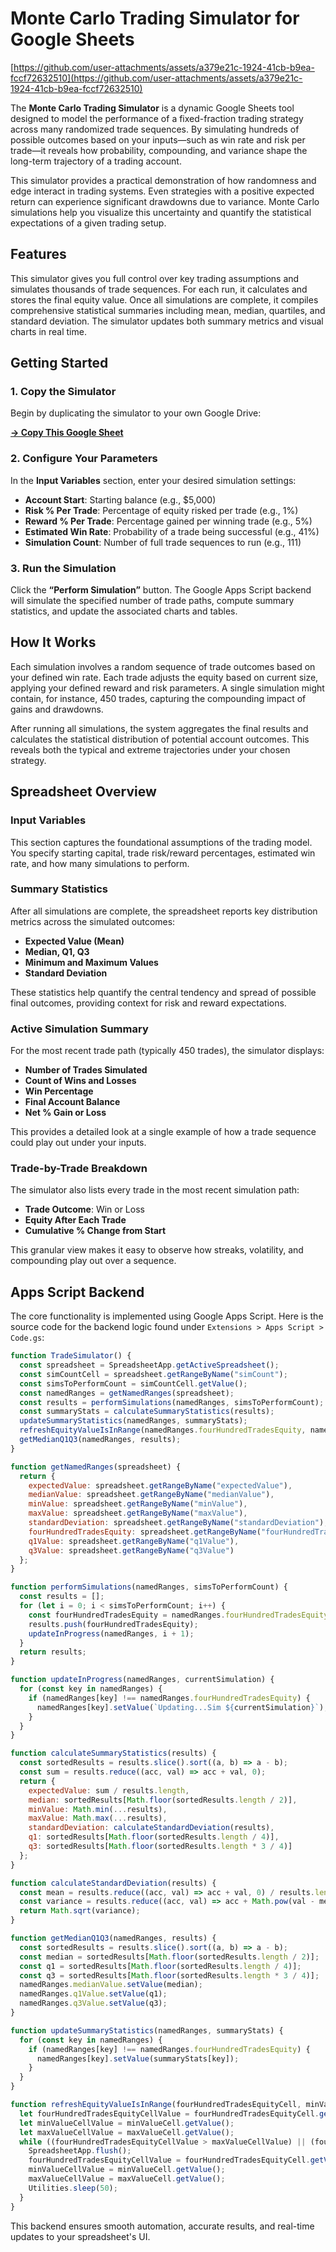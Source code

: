 # Monte Carlo Trading Simulator for Google Sheets

[https://github.com/user-attachments/assets/a379e21c-1924-41cb-b9ea-fccf72632510](https://github.com/user-attachments/assets/a379e21c-1924-41cb-b9ea-fccf72632510)

The **Monte Carlo Trading Simulator** is a dynamic Google Sheets tool designed to model the performance of a fixed-fraction trading strategy across many randomized trade sequences. By simulating hundreds of possible outcomes based on your inputs—such as win rate and risk per trade—it reveals how probability, compounding, and variance shape the long-term trajectory of a trading account.

This simulator provides a practical demonstration of how randomness and edge interact in trading systems. Even strategies with a positive expected return can experience significant drawdowns due to variance. Monte Carlo simulations help you visualize this uncertainty and quantify the statistical expectations of a given trading setup.

## Features

This simulator gives you full control over key trading assumptions and simulates thousands of trade sequences. For each run, it calculates and stores the final equity value. Once all simulations are complete, it compiles comprehensive statistical summaries including mean, median, quartiles, and standard deviation. The simulator updates both summary metrics and visual charts in real time.

## Getting Started

### 1. Copy the Simulator

Begin by duplicating the simulator to your own Google Drive:

[**→ Copy This Google Sheet**](https://docs.google.com/spreadsheets/d/1llfX-jLt7N-dviIor4SKhrk3zuYnIL6PwtTl-bU366w/edit?gid=1990509670#gid=1990509670)

### 2. Configure Your Parameters

In the **Input Variables** section, enter your desired simulation settings:

* **Account Start**: Starting balance (e.g., \$5,000)
* **Risk % Per Trade**: Percentage of equity risked per trade (e.g., 1%)
* **Reward % Per Trade**: Percentage gained per winning trade (e.g., 5%)
* **Estimated Win Rate**: Probability of a trade being successful (e.g., 41%)
* **Simulation Count**: Number of full trade sequences to run (e.g., 111)

### 3. Run the Simulation

Click the **“Perform Simulation”** button. The Google Apps Script backend will simulate the specified number of trade paths, compute summary statistics, and update the associated charts and tables.

## How It Works

Each simulation involves a random sequence of trade outcomes based on your defined win rate. Each trade adjusts the equity based on current size, applying your defined reward and risk parameters. A single simulation might contain, for instance, 450 trades, capturing the compounding impact of gains and drawdowns.

After running all simulations, the system aggregates the final results and calculates the statistical distribution of potential account outcomes. This reveals both the typical and extreme trajectories under your chosen strategy.

## Spreadsheet Overview

### Input Variables

This section captures the foundational assumptions of the trading model. You specify starting capital, trade risk/reward percentages, estimated win rate, and how many simulations to perform.

### Summary Statistics

After all simulations are complete, the spreadsheet reports key distribution metrics across the simulated outcomes:

* **Expected Value (Mean)**
* **Median, Q1, Q3**
* **Minimum and Maximum Values**
* **Standard Deviation**

These statistics help quantify the central tendency and spread of possible final outcomes, providing context for risk and reward expectations.

### Active Simulation Summary

For the most recent trade path (typically 450 trades), the simulator displays:

* **Number of Trades Simulated**
* **Count of Wins and Losses**
* **Win Percentage**
* **Final Account Balance**
* **Net % Gain or Loss**

This provides a detailed look at a single example of how a trade sequence could play out under your inputs.

### Trade-by-Trade Breakdown

The simulator also lists every trade in the most recent simulation path:

* **Trade Outcome**: Win or Loss
* **Equity After Each Trade**
* **Cumulative % Change from Start**

This granular view makes it easy to observe how streaks, volatility, and compounding play out over a sequence.

## Apps Script Backend

The core functionality is implemented using Google Apps Script. Here is the source code for the backend logic found under `Extensions > Apps Script > Code.gs`:

```javascript
function TradeSimulator() {
  const spreadsheet = SpreadsheetApp.getActiveSpreadsheet();
  const simCountCell = spreadsheet.getRangeByName("simCount");
  const simsToPerformCount = simCountCell.getValue();
  const namedRanges = getNamedRanges(spreadsheet);
  const results = performSimulations(namedRanges, simsToPerformCount);
  const summaryStats = calculateSummaryStatistics(results);
  updateSummaryStatistics(namedRanges, summaryStats);
  refreshEquityValueIsInRange(namedRanges.fourHundredTradesEquity, namedRanges.minValue, namedRanges.maxValue);
  getMedianQ1Q3(namedRanges, results);
}

function getNamedRanges(spreadsheet) {
  return {
    expectedValue: spreadsheet.getRangeByName("expectedValue"),
    medianValue: spreadsheet.getRangeByName("medianValue"),
    minValue: spreadsheet.getRangeByName("minValue"),
    maxValue: spreadsheet.getRangeByName("maxValue"),
    standardDeviation: spreadsheet.getRangeByName("standardDeviation"),
    fourHundredTradesEquity: spreadsheet.getRangeByName("fourHundredTradesEquity"),
    q1Value: spreadsheet.getRangeByName("q1Value"),
    q3Value: spreadsheet.getRangeByName("q3Value")
  };
}

function performSimulations(namedRanges, simsToPerformCount) {
  const results = [];
  for (let i = 0; i < simsToPerformCount; i++) {
    const fourHundredTradesEquity = namedRanges.fourHundredTradesEquity.getValue();
    results.push(fourHundredTradesEquity);
    updateInProgress(namedRanges, i + 1);
  }
  return results;
}

function updateInProgress(namedRanges, currentSimulation) {
  for (const key in namedRanges) {
    if (namedRanges[key] !== namedRanges.fourHundredTradesEquity) {
      namedRanges[key].setValue(`Updating...Sim ${currentSimulation}`);
    }
  }
}

function calculateSummaryStatistics(results) {
  const sortedResults = results.slice().sort((a, b) => a - b);
  const sum = results.reduce((acc, val) => acc + val, 0);
  return {
    expectedValue: sum / results.length,
    median: sortedResults[Math.floor(sortedResults.length / 2)],
    minValue: Math.min(...results),
    maxValue: Math.max(...results),
    standardDeviation: calculateStandardDeviation(results),
    q1: sortedResults[Math.floor(sortedResults.length / 4)],
    q3: sortedResults[Math.floor(sortedResults.length * 3 / 4)]
  };
}

function calculateStandardDeviation(results) {
  const mean = results.reduce((acc, val) => acc + val, 0) / results.length;
  const variance = results.reduce((acc, val) => acc + Math.pow(val - mean, 2), 0) / results.length;
  return Math.sqrt(variance);
}

function getMedianQ1Q3(namedRanges, results) {
  const sortedResults = results.slice().sort((a, b) => a - b);
  const median = sortedResults[Math.floor(sortedResults.length / 2)];
  const q1 = sortedResults[Math.floor(sortedResults.length / 4)];
  const q3 = sortedResults[Math.floor(sortedResults.length * 3 / 4)];
  namedRanges.medianValue.setValue(median);
  namedRanges.q1Value.setValue(q1);
  namedRanges.q3Value.setValue(q3);
}

function updateSummaryStatistics(namedRanges, summaryStats) {
  for (const key in namedRanges) {
    if (namedRanges[key] !== namedRanges.fourHundredTradesEquity) {
      namedRanges[key].setValue(summaryStats[key]);
    }
  }
}

function refreshEquityValueIsInRange(fourHundredTradesEquityCell, minValueCell, maxValueCell) {
  let fourHundredTradesEquityCellValue = fourHundredTradesEquityCell.getValue();
  let minValueCellValue = minValueCell.getValue();
  let maxValueCellValue = maxValueCell.getValue();
  while ((fourHundredTradesEquityCellValue > maxValueCellValue) || (fourHundredTradesEquityCellValue < minValueCellValue)) {
    SpreadsheetApp.flush();
    fourHundredTradesEquityCellValue = fourHundredTradesEquityCell.getValue();
    minValueCellValue = minValueCell.getValue();
    maxValueCellValue = maxValueCell.getValue();
    Utilities.sleep(50);
  }
}
```

This backend ensures smooth automation, accurate results, and real-time updates to your spreadsheet's UI.
